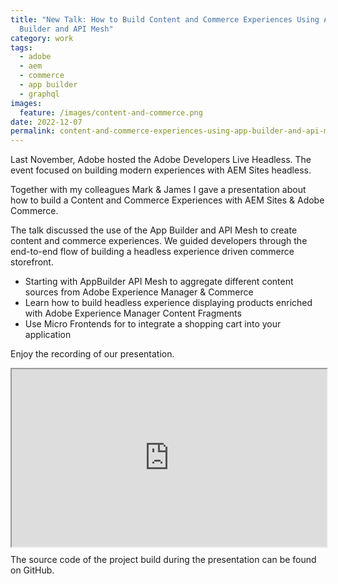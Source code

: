 ```yaml
---
title: "New Talk: How to Build Content and Commerce Experiences Using App
  Builder and API Mesh"
category: work
tags:
  - adobe
  - aem
  - commerce
  - app builder
  - graphql
images:
  feature: /images/content-and-commerce.png
date: 2022-12-07
permalink: content-and-commerce-experiences-using-app-builder-and-api-mesh/
---
```

Last November, Adobe hosted the Adobe Developers Live Headless. The event focused on building modern experiences with AEM Sites headless.

Together with my colleagues Mark & James I gave a presentation about how to build a Content and Commerce Experiences with AEM Sites & Adobe Commerce. 

The talk discussed the use of the App Builder and API Mesh to create content and commerce experiences. We guided developers through the end-to-end flow of building a headless experience driven commerce storefront.

* Starting with AppBuilder API Mesh to aggregate different content sources from Adobe Experience Manager & Commerce
* Learn how to build headless experience displaying products enriched with Adobe Experience Manager Content Fragments
* Use Micro Frontends for to integrate a shopping cart into your application

Enjoy the recording of our presentation.

<div id="25cTzVV2jfQ" class="eleventy-plugin-youtube-embed" style="position:relative; width:100%; padding-top: 56.25%"><iframe allowfullscreen="" embedded-video="" src="https://video.tv.adobe.com/v/3411440/?quality=12&amp;learn=on" style="position: absolute; top: 0; left: 0; width: 100%; height: 100%;"><source src="https://video.tv.adobe.com/v/3411440/?quality=12&learn=on" type="" /><p>Your browser does not support the iframe element.</p></iframe></div>

The source code of the project build during the presentation can be found on GitHub.

<github-badge repo="https://github.com/herzog31/aem-nextjs-template" label="AEM NextJS Template App">
